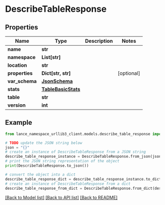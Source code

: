# DescribeTableResponse


## Properties

Name | Type | Description | Notes
------------ | ------------- | ------------- | -------------
**name** | **str** |  | 
**namespace** | **List[str]** |  | 
**location** | **str** |  | 
**properties** | **Dict[str, str]** |  | [optional] 
**var_schema** | [**JsonSchema**](JsonSchema.md) |  | 
**stats** | [**TableBasicStats**](TableBasicStats.md) |  | 
**table** | **str** |  | 
**version** | **int** |  | 

## Example

```python
from lance_namespace_urllib3_client.models.describe_table_response import DescribeTableResponse

# TODO update the JSON string below
json = "{}"
# create an instance of DescribeTableResponse from a JSON string
describe_table_response_instance = DescribeTableResponse.from_json(json)
# print the JSON string representation of the object
print(DescribeTableResponse.to_json())

# convert the object into a dict
describe_table_response_dict = describe_table_response_instance.to_dict()
# create an instance of DescribeTableResponse from a dict
describe_table_response_from_dict = DescribeTableResponse.from_dict(describe_table_response_dict)
```
[[Back to Model list]](../README.md#documentation-for-models) [[Back to API list]](../README.md#documentation-for-api-endpoints) [[Back to README]](../README.md)


